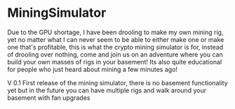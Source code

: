 # MiningSimulator
Due to the GPU shortage, I have been drooling to make my own mining rig, yet no matter what I can never seem to be able to either make one or make one that's profitable, this is what the crypto mining simulator is for, instead of drooling over nothing, come and join us on an adventure where you can build your own masses of rigs in your basement! Its also quite educational for people who just heard about mining a few minutes ago!

V 0.1
First release of the mining simulator, there is no basement functionality yet but in the future you can have multiple rigs and walk around your basement with fan upgrades
